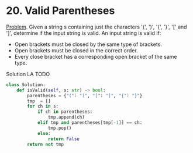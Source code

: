 # 20. Valid Parentheses

[Problem](https://leetcode.com/problems/valid-parentheses/description/). Given a string s containing just the characters '(', ')', '{', '}', '[' and ']',
determine if the input string is valid. An input string is valid if:
* Open brackets must be closed by the same type of brackets.
* Open brackets must be closed in the correct order.
* Every close bracket has a corresponding open bracket of the same type.

Solution LA TODO

```python
class Solution:
    def isValid(self, s: str) -> bool:
        parentheses = {"(": ")", "[": "]", "{": "}"}
        tmp  = []
        for ch in s:
            if ch in parentheses:
                tmp.append(ch)
            elif tmp and parentheses[tmp[-1]] == ch:
                tmp.pop()
            else:
                return False
        return not tmp
```